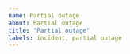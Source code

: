 ```yaml
---
name: Partial outage
about: Partial outage
title: "Partial outage"
labels: incident, partial outage
---
```


<!--
STOP! You must add the `issue status` label for this to show on the status page.
Note: you must be an authorised user to add this label.

You may uncomment updates of this template as needed
-->

<!-- **Update:** YOUR UPDATE HERE -->

<!-- **Resolved:** This incident has been resolved -->

<!-- **Monitoring:** We have implemented a fix and we are continuing to monitor the incident -->

<!-- Identified:** We have identified the issue and a fix is being implemented -->

<!-- **Investigating:** We are currently investigating a partial outage -->
